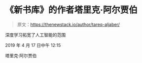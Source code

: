# 《新书库》的作者塔里克·阿尔贾伯

> 原文：<https://thenewstack.io/author/tareq-aljaber/>

深度学习拓宽了人工智能的范围

2019 年 4 月 17 日中午 12:15

塔里克·阿尔贾伯